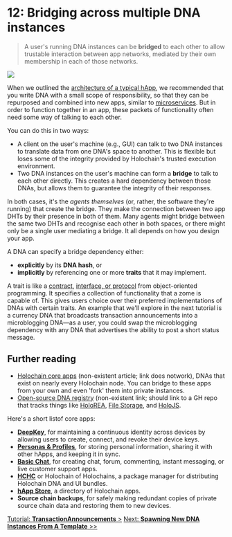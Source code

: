 # 12: Bridging across multiple DNA instances

> A user's running DNA instances can be **bridged** to each other to allow trustable interaction between app networks, mediated by their own membership in each of those networks.

![](https://i.imgur.com/cLIbp2d.jpg)

When we outlined the [architecture of a typical hApp](../2_application_architecture), we recommended that you write DNA with a small scope of responsibility, so that they can be repurposed and combined into new apps, similar to [microservices](https://en.wikipedia.org/wiki/Microservices). But in order to function together in an app, these packets of functionality often need some way of talking to each other.

You can do this in two ways:

* A client on the user's machine (e.g., GUI) can talk to two DNA instances to translate data from one DNA's space to another. This is flexible but loses some of the integrity provided by Holochain's trusted execution environment.
* Two DNA instances on the user's machine can form a **bridge** to talk to each other directly. This creates a hard dependency between those DNAs, but allows them to guarantee the integrity of their responses.

In both cases, it's the _agents themselves_ (or, rather, the software they're running) that create the bridge. They make the connection between two app DHTs by their presence in both of them. Many agents might bridge between the same two DHTs and recognise each other in both spaces, or there might only be a single user mediating a bridge. It all depends on how you design your app.

A DNA can specify a bridge dependency either:

* **explicitly** by its **DNA hash**, or
* **implicitly** by referencing one or more **traits** that it may implement.

A trait is like a [contract](https://en.wikipedia.org/wiki/Design_by_contract), [interface, or protocol](https://en.wikipedia.org/wiki/Protocol_(object-oriented_programming)) from object-oriented programming. It specifies a collection of functionality that a zome is capable of. This gives users choice over their preferred implementations of DNAs with certain traits. An example that we'll explore in the next tutorial is a currency DNA that broadcasts transaction announcements into a microblogging DNA&mdash;as a user, you could swap the microblogging dependency with any DNA that advertises the ability to post a short status message.

## Further reading

* [Holochain core apps](#) (non-existent article; link does notwork), DNAs that exist on nearly every Holochain node. You can bridge to these apps from your own and even 'fork' them into private instances.
* [Open-source DNA registry](#) (non-existent link; should link to a GH repo that tracks things like [HoloREA](https://github.com/holo-rea), [File Storage](https://github.com/holochain/file-storage-zome), and [HoloJS](https://github.com/ReversedK/HoloJS).

Here's a short listof core apps:

* [**DeepKey**](https://github.com/Holo-Host/DeepKey), for maintaining a continuous identity across devices by allowing users to create, connect, and revoke their device keys.
* [**Personas & Profiles**](https://github.com/holochain/personas-profiles), for storing personal information, sharing it with other hApps, and keeping it in sync.
* [**Basic Chat**](https://github.com/holochain/holochain-basic-chat), for creating chat, forum, commenting, instant messaging, or live customer support apps.
* [**HCHC**](https://github.com/holochain/HCHC-rust) or Holochain of Holochains, a package manager for distributing Holochain DNA and UI bundles.
* [**hApp Store**](https://github.com/holochain/HApps-Store), a directory of Holochain apps.
* **Source chain backups**, for safely making redundant copies of private source chain data and restoring them to new devices.

[Tutorial: **TransactionAnnouncements** >](#)
[Next: **Spawning New DNA Instances From A Template** >>](#)

